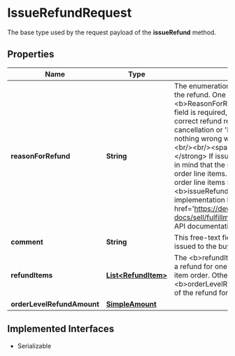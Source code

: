 

# IssueRefundRequest

The base type used by the request payload of the <b>issueRefund</b> method.
## Properties

Name | Type | Description | Notes
------------ | ------------- | ------------- | -------------
**reasonForRefund** | **String** | The enumeration value passed into this field indicates the reason for the refund. One of the defined enumeration values in the &lt;b&gt;ReasonForRefundEnum&lt;/b&gt; type must be used.&lt;br/&gt;&lt;br/&gt;This field is required, and it is highly recommended that sellers use the correct refund reason, especially in the case of a buyer-requested cancellation or &#39;buyer remorse&#39; return to indicate that there was nothing wrong with the item(s) or with the shipment of the order.&lt;br/&gt;&lt;br/&gt;&lt;span class&#x3D;\&quot;tablenote\&quot;&gt;&lt;strong&gt;Note:&lt;/strong&gt; If issuing refunds for more than one order line item, keep in mind that the refund reason must be the same for each of the order line items. If the refund reason is different for one or more order line items in an order, the seller would need to make separate &lt;b&gt;issueRefund&lt;/b&gt; calls, one for each refund reason. &lt;/span&gt; For implementation help, refer to &lt;a href&#x3D;&#39;https://developer.ebay.com/api-docs/sell/fulfillment/types/api:ReasonForRefundEnum&#39;&gt;eBay API documentation&lt;/a&gt; |  [optional]
**comment** | **String** | This free-text field allows the seller to clarify why the refund is being issued to the buyer.&lt;br/&gt;&lt;br/&gt;&lt;b&gt;Max Length&lt;/b&gt;: 100 |  [optional]
**refundItems** | [**List&lt;RefundItem&gt;**](RefundItem.md) | The &lt;b&gt;refundItems&lt;/b&gt; array is only required if the seller is issuing a refund for one or more individual order line items in a multiple line item order. Otherwise, the seller just uses the &lt;b&gt;orderLevelRefundAmount&lt;/b&gt; container to specify the amount of the refund for the entire order. |  [optional]
**orderLevelRefundAmount** | [**SimpleAmount**](SimpleAmount.md) |  |  [optional]


## Implemented Interfaces

* Serializable


